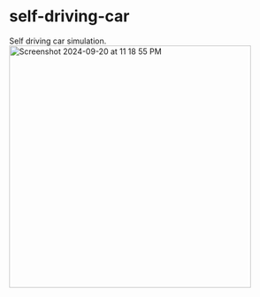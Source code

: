 # self-driving-car
Self driving car simulation.
<img width="437" alt="Screenshot 2024-09-20 at 11 18 55 PM" src="https://github.com/user-attachments/assets/48b49ba8-dabd-4fb2-acff-76616fc4e6d4">
